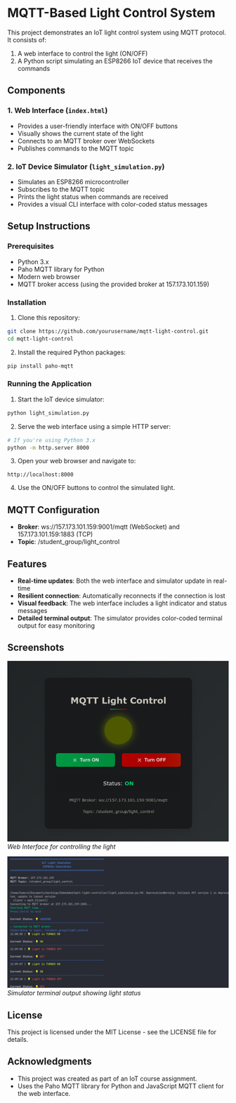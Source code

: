 # MQTT-Based Light Control System

This project demonstrates an IoT light control system using MQTT protocol. It consists of:
1. A web interface to control the light (ON/OFF)
2. A Python script simulating an ESP8266 IoT device that receives the commands

## Components

### 1. Web Interface (`index.html`)
- Provides a user-friendly interface with ON/OFF buttons
- Visually shows the current state of the light
- Connects to an MQTT broker over WebSockets
- Publishes commands to the MQTT topic

### 2. IoT Device Simulator (`light_simulation.py`)
- Simulates an ESP8266 microcontroller
- Subscribes to the MQTT topic
- Prints the light status when commands are received
- Provides a visual CLI interface with color-coded status messages

## Setup Instructions

### Prerequisites
- Python 3.x
- Paho MQTT library for Python
- Modern web browser
- MQTT broker access (using the provided broker at 157.173.101.159)

### Installation

1. Clone this repository:
```bash
git clone https://github.com/yourusername/mqtt-light-control.git
cd mqtt-light-control
```

2. Install the required Python packages:
```bash
pip install paho-mqtt
```

### Running the Application

1. Start the IoT device simulator:
```bash
python light_simulation.py
```

2. Serve the web interface using a simple HTTP server:
```bash
# If you're using Python 3.x
python -m http.server 8000
```

3. Open your web browser and navigate to:
```
http://localhost:8000
```

4. Use the ON/OFF buttons to control the simulated light.

## MQTT Configuration

- **Broker**: ws://157.173.101.159:9001/mqtt (WebSocket) and 157.173.101.159:1883 (TCP)
- **Topic**: /student_group/light_control

## Features

- **Real-time updates**: Both the web interface and simulator update in real-time
- **Resilient connection**: Automatically reconnects if the connection is lost
- **Visual feedback**: The web interface includes a light indicator and status messages
- **Detailed terminal output**: The simulator provides color-coded terminal output for easy monitoring

## Screenshots

![Web Interface](screenshots/web_interface.png)
*Web Interface for controlling the light*

![Terminal Output](screenshots/terminal_output.png)
*Simulator terminal output showing light status*

## License

This project is licensed under the MIT License - see the LICENSE file for details.

## Acknowledgments

- This project was created as part of an IoT course assignment.
- Uses the Paho MQTT library for Python and JavaScript MQTT client for the web interface.